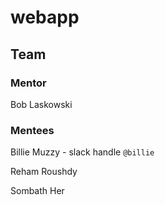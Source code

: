 # webapp

## Team

### Mentor 
Bob Laskowski

### Mentees 

Billie Muzzy - slack handle `@billie` 

Reham Roushdy

Sombath Her

